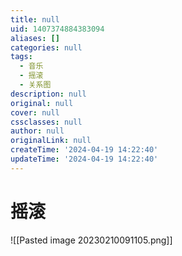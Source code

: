 ```yaml
---
title: null
uid: 1407374884383094
aliases: []
categories: null
tags:
  - 音乐
  - 摇滚
  - 关系图
description: null
original: null
cover: null
cssclasses: null
author: null
originalLink: null
createTime: '2024-04-19 14:22:40'
updateTime: '2024-04-19 14:22:40'
---
```


# 摇滚

![[Pasted image 20230210091105.png]]
